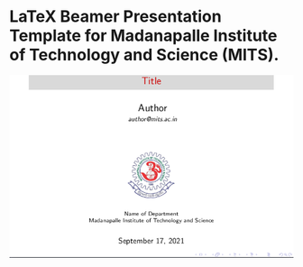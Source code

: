 # LaTeX Beamer Presentation Template for Madanapalle Institute of Technology and Science (MITS).


![Title Page](https://raw.githubusercontent.com/hewanshrestha/mits-beamer-template/master/files/img1.png)
